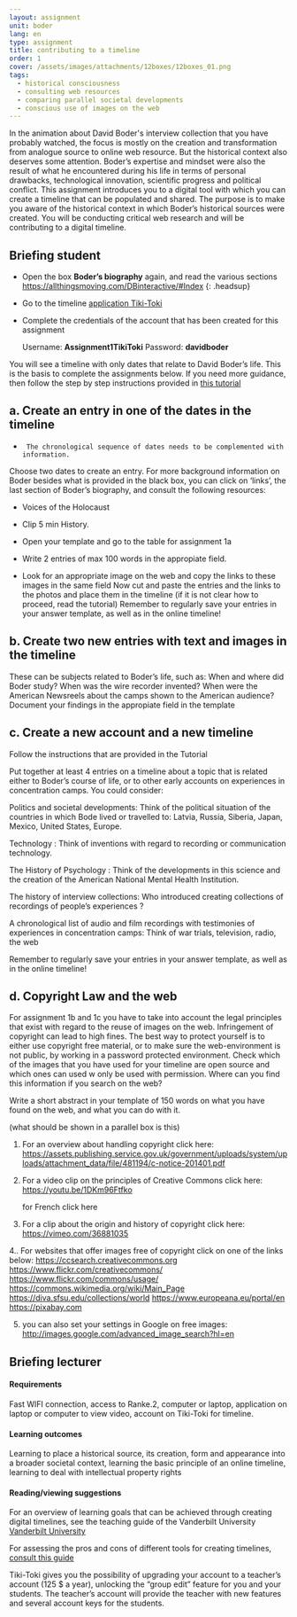 ```yaml
---
layout: assignment
unit: boder
lang: en
type: assignment
title: contributing to a timeline
order: 1
cover: /assets/images/attachments/12boxes/12boxes_01.png
tags:
  - historical consciousness
  - consulting web resources
  - comparing parallel societal developments
  - conscious use of images on the web
---
```




In the animation about David Boder's interview collection that you have probably watched, the focus is mostly on the creation and  transformation from analogue source to online web resource. But the historical context also deserves some attention. Boder’s expertise 
and mindset were also the result of what he encountered during his life in terms of personal drawbacks, technological innovation, scientific progress and political conflict. This assignment introduces you to a digital tool with which you can create a timeline that can be populated and shared. The purpose is to make you aware of the historical context in which Boder’s  historical sources were created.
You will be conducting critical web research and will be contributing to a digital timeline.

<!-- more -->



<!-- briefing-student -->

## Briefing student
- Open the box **Boder’s biography** again, and read the various sections
  https://allthingsmoving.com/DBinteractive/#Index
  {: .headsup}
- Go to the timeline [application Tiki-Toki](https://www.tiki-toki.com/) 
- Complete the credentials of the account that has been created for this assignment
    
    Username: **Assignment1TikiToki**
    Password: **davidboder**

You will see a timeline with only dates that relate to David Boder’s life.
This is the basis to complete the assignments below.
If you need more guidance, then follow the step by step instructions provided in [this tutorial](https://docs.google.com/document/d/1T3tyqnxxN9C1XT1SFvQ8PF6axZRX_EitGElhcuZ7g9c/edit?usp=sharing/) 

<!-- section --> 
## a. Create an entry in one of the dates in the timeline

-      The chronological sequence of dates needs to be complemented with information.

Choose two dates to create an entry.
For more background information on Boder besides what is provided in the black box, you can click on  ‘links’, the last section of Boder’s biography, and consult the following resources:

- Voices of the Holocaust
- Clip 5 min History.

- Open your template and go to the table for assignment 1a
- Write 2 entries of max 100 words in the appropiate field.
- Look for an appropriate image on the web and copy the links to these images in the same field
Now cut and paste the entries and the links to the photos and place them in the timeline (if it is not clear how to proceed, read the tutorial)
Remember to regularly save your entries in your answer template, as well as in the online timeline!


<!-- section --> 
## b. Create two new entries with text and images in the timeline

These can be subjects related to Boder’s life, such as:
When and  where did Boder study?
When was the wire recorder invented?
When were the American Newsreels about the camps shown to the American audience?
Document your findings in the appropiate field in the template

<!-- section --> 
## c. Create a new account and a new timeline

Follow the instructions that are provided in the Tutorial

Put together at least 4 entries on a timeline about a topic  that is related either to Boder’s course of life, or to other early accounts on experiences in concentration camps.  You could consider:

Politics and societal developments:    Think of the political situation of the countries in which Bode lived or travelled to: Latvia, Russia, Siberia, Japan, Mexico, United States, Europe.

Technology :     Think of  inventions with regard to recording or communication technology.

The History of Psychology :  Think of the developments in this science and the creation of the American National Mental Health Institution.

The history of  interview collections:  Who introduced creating collections of recordings of people’s experiences ?

A chronological list of audio and film recordings with testimonies of experiences in concentration camps: Think of war trials, television, radio, the web

Remember to regularly save your entries in your answer template, as well as in the online timeline!

<!-- section --> 
## d. Copyright Law and the web

For assignment 1b and 1c  you have to take into account the legal
principles that exist with regard to the reuse of images on the web.
Infringement of copyright can lead to high fines. The best way to
protect yourself is to either use copyright free material, or to make sure
the web-environment is not public, by working in a password protected
environment.
Check which of the images that you have used for your timeline are
open source and which ones can used w only be used with permission.
Where can you find this information if you search on the web?

Write a short abstract in your template of 150 words on what you have found on the web, and what you can do with it.



(what should be shown in a parallel box is this)


1. For an overview about handling copyright click here: https://assets.publishing.service.gov.uk/government/uploads/system/uploads/attachment_data/file/481194/c-notice-201401.pdf

2. For a video clip on the principles of Creative Commons click here: https://youtu.be/1DKm96Ftfko

   for French click here

3.  For a clip about the origin and history of copyright click here: https://vimeo.com/36881035

4..  For  websites that offer images free of copyright click on one of the links below:
      https://ccsearch.creativecommons.org
      https://www.flickr.com/creativecommons/
      https://www.flickr.com/commons/usage/
      https://commons.wikimedia.org/wiki/Main_Page
      https://diva.sfsu.edu/collections/world
      https://www.europeana.eu/portal/en
      https://pixabay.com

5. you can also set your settings in Google on free images:
    http://images.google.com/advanced_image_search?hl=en

<!-- briefing-teacher -->
## Briefing lecturer

#### Requirements

Fast WIFI connection, access to Ranke.2, computer or laptop,
application on laptop or computer to view video, account on Tiki-Toki for timeline.


#### Learning outcomes

Learning to place a historical source, its creation, form and
appearance into a broader societal context, learning the basic principle of an
online timeline, learning to deal with intellectual property rights

#### Reading/viewing  suggestions

For an overview of learning goals that can be achieved through creating digital timelines, see  the teaching guide of the Vanderbilt University [Vanderbilt University]( https://cft.vanderbilt.edu/guides-sub-pages/digital-timelines/)

For assessing the pros and cons of different tools for creating timelines, [consult this guide](https://docs.google.com/document/d/1uprzcDAFaCgK_1TB-A4QxkUjWIMrkWZOG6kAXQdhdDg/edit)


Tiki-Toki gives you the possibility of upgrading your account to a teacher’s account (125 $ a year), unlocking the “group edit” feature for you and your students. The teacher’s account will provide the teacher with new features and several account keys for the students.
